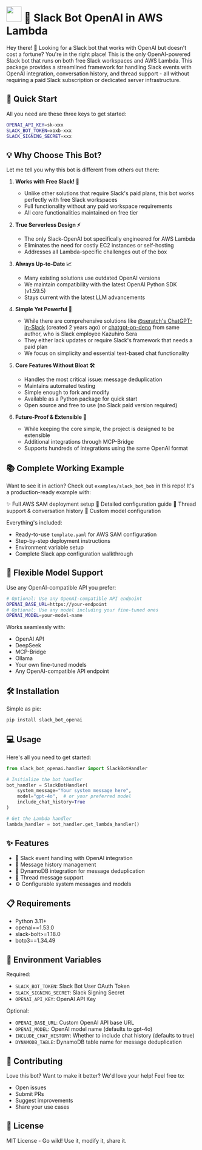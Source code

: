 # <img src="https://upload.wikimedia.org/wikipedia/commons/thumb/d/d5/Slack_icon_2019.svg/2048px-Slack_icon_2019.svg.png" width="40"> 🤖 Slack Bot OpenAI in AWS Lambda

Hey there! 👋 Looking for a Slack bot that works with OpenAI but doesn't cost a fortune? You're in the right place! This is the only OpenAI-powered Slack bot that runs on both free Slack workspaces and AWS Lambda. This package provides a streamlined framework for handling Slack events with OpenAI integration, conversation history, and thread support - all without requiring a paid Slack subscription or dedicated server infrastructure.

## 🚀 Quick Start

All you need are these three keys to get started:
```bash
OPENAI_API_KEY=sk-xxx
SLACK_BOT_TOKEN=xoxb-xxx
SLACK_SIGNING_SECRET=xxx
```

## 💡 Why Choose This Bot?

Let me tell you why this bot is different from others out there:

1. **Works with Free Slack! 🎉**
   - Unlike other solutions that require Slack's paid plans, this bot works perfectly with free Slack workspaces
   - Full functionality without any paid workspace requirements
   - All core functionalities maintained on free tier

2. **True Serverless Design ⚡**
   - The only Slack-OpenAI bot specifically engineered for AWS Lambda
   - Eliminates the need for costly EC2 instances or self-hosting
   - Addresses all Lambda-specific challenges out of the box

3. **Always Up-to-Date 📈**
   - Many existing solutions use outdated OpenAI versions
   - We maintain compatibility with the latest OpenAI Python SDK (v1.59.5)
   - Stays current with the latest LLM advancements

4. **Simple Yet Powerful 💪**
   - While there are comprehensive solutions like [@seratch's ChatGPT-in-Slack](https://github.com/seratch/ChatGPT-in-Slack) (created 2 years ago) or [chatgpt-on-deno](https://github.com/seratch/chatgpt-on-deno) from same author, who is Slack employee Kazuhiro Sera
   - They either lack updates or require Slack's framework that needs a paid plan
   - We focus on simplicity and essential text-based chat functionality

5. **Core Features Without Bloat 🛠️**
   - Handles the most critical issue: message deduplication
   - Maintains automated testing
   - Simple enough to fork and modify
   - Available as a Python package for quick start
   - Open source and free to use (no Slack paid version required)

6. **Future-Proof & Extensible 🔮**
   - While keeping the core simple, the project is designed to be extensible
   - Additional integrations through MCP-Bridge
   - Supports hundreds of integrations using the same OpenAI format

## 📚 Complete Working Example

Want to see it in action? Check out `examples/slack_bot_bob` in this repo! It's a production-ready example with:

✨ Full AWS SAM deployment setup
🔧 Detailed configuration guide
💬 Thread support & conversation history
🎯 Custom model configuration

Everything's included:
- Ready-to-use `template.yaml` for AWS SAM configuration
- Step-by-step deployment instructions
- Environment variable setup
- Complete Slack app configuration walkthrough

## 🔌 Flexible Model Support

Use any OpenAI-compatible API you prefer:
```bash
# Optional: Use any OpenAI-compatible API endpoint
OPENAI_BASE_URL=https://your-endpoint
# Optional: Use any model including your fine-tuned ones
OPENAI_MODEL=your-model-name
```

Works seamlessly with:
- OpenAI API
- DeepSeek
- MCP-Bridge
- Ollama
- Your own fine-tuned models
- Any OpenAI-compatible API endpoint

## 🛠️ Installation

Simple as pie:
```bash
pip install slack_bot_openai
```

## 💻 Usage

Here's all you need to get started:
```python
from slack_bot_openai.handler import SlackBotHandler

# Initialize the bot handler
bot_handler = SlackBotHandler(
    system_message="Your system message here",
    model="gpt-4o",  # or your preferred model
    include_chat_history=True
)

# Get the Lambda handler
lambda_handler = bot_handler.get_lambda_handler()
```

## ✨ Features

- 💬 Slack event handling with OpenAI integration
- 🧠 Message history management
- 🔄 DynamoDB integration for message deduplication
- 📝 Thread message support
- ⚙️ Configurable system messages and models

## 📋 Requirements

- Python 3.11+
- openai==1.53.0
- slack-bolt>=1.18.0
- boto3==1.34.49

## 🔑 Environment Variables

Required:
- `SLACK_BOT_TOKEN`: Slack Bot User OAuth Token
- `SLACK_SIGNING_SECRET`: Slack Signing Secret
- `OPENAI_API_KEY`: OpenAI API Key

Optional:
- `OPENAI_BASE_URL`: Custom OpenAI API base URL
- `OPENAI_MODEL`: OpenAI model name (defaults to gpt-4o)
- `INCLUDE_CHAT_HISTORY`: Whether to include chat history (defaults to true)
- `DYNAMODB_TABLE`: DynamoDB table name for message deduplication

## 🤝 Contributing

Love this bot? Want to make it better? We'd love your help! Feel free to:
- Open issues
- Submit PRs
- Suggest improvements
- Share your use cases

## 📝 License

MIT License - Go wild! Use it, modify it, share it.